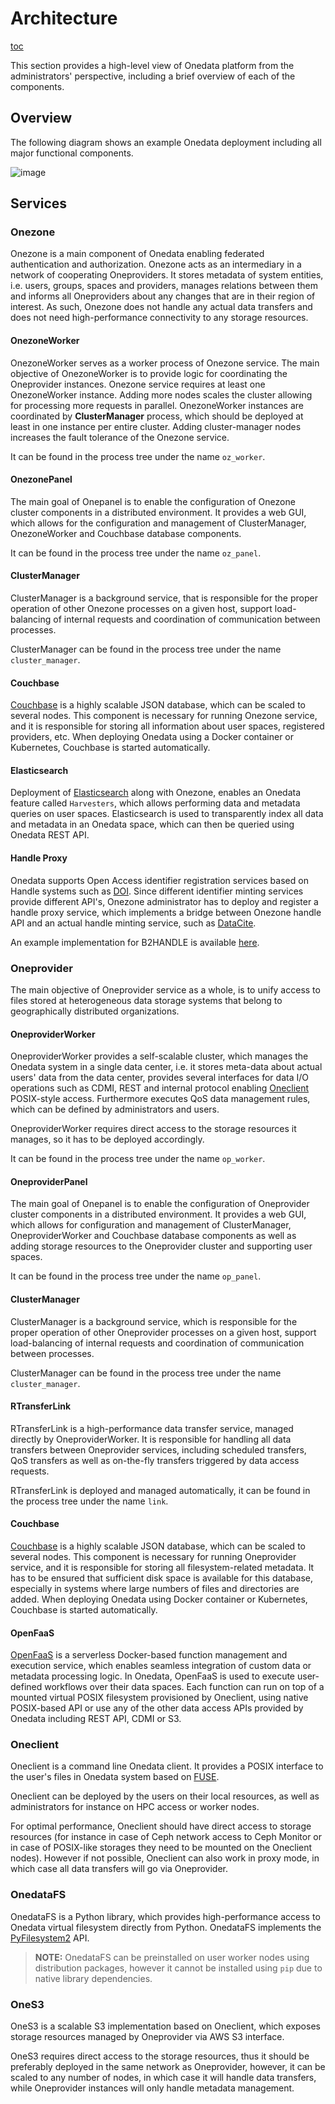 # Architecture

[toc][1]

This section provides a high-level view of Onedata platform from the administrators'
perspective, including a brief overview of each of the components.

## Overview

The following diagram shows an example Onedata deployment including all major
functional components.

![image][architecture]

## Services

### Onezone

Onezone is a main component of Onedata enabling federated authentication and
authorization.
Onezone acts as an intermediary in a network of cooperating Oneproviders. It
stores metadata of system entities, i.e. users, groups, spaces and providers,
manages relations between them and informs all Oneproviders about any changes
that are in their region of interest.
As such, Onezone does not handle any actual data transfers and does not need
high-performance connectivity to any storage resources.

#### OnezoneWorker

OnezoneWorker serves as a worker process of Onezone service. The main
objective of OnezoneWorker is to provide logic for coordinating the Oneprovider
instances. Onezone service requires at least one OnezoneWorker instance. Adding
more nodes scales the cluster allowing for processing more requests in
parallel. OnezoneWorker instances are coordinated by **ClusterManager**
process, which should be deployed at least in one instance per entire cluster.
Adding cluster-manager nodes increases the fault tolerance of the Onezone
service.

It can be found in the process tree under the name `oz_worker`.

#### OnezonePanel

The main goal of Onepanel is to enable the configuration of Onezone cluster
components in a distributed environment. It provides a web GUI, which allows
for the configuration and management of ClusterManager, OnezoneWorker and
Couchbase database components.

It can be found in the process tree under the name `oz_panel`.

#### ClusterManager

ClusterManager is a background service, that is responsible for the proper
operation of other Onezone processes on a given host, support load-balancing of
internal requests and coordination of communication between processes.

ClusterManager can be found in the process tree under the name `cluster_manager`.

#### Couchbase

[Couchbase][] is a highly scalable JSON database,
which can be scaled to several nodes. This component is necessary for running
Onezone service, and it is responsible for storing all information about user
spaces, registered providers, etc. When deploying Onedata using a Docker
container or Kubernetes, Couchbase is started automatically.

#### Elasticsearch

Deployment of [Elasticsearch][] along with
Onezone, enables an Onedata feature called `Harvesters`, which allows performing
data and metadata queries on user spaces.
Elasticsearch is used to transparently index all data and metadata in an Onedata
space, which can then be queried using Onedata REST API.

#### Handle Proxy

Onedata supports Open Access identifier registration services based on Handle
systems such as [DOI][]. Since different identifier minting
services provide different API's, Onezone administrator has to deploy and
register a handle proxy service, which implements a bridge between Onezone handle
API and an actual handle minting service, such as [DataCite][].

An example implementation for B2HANDLE is available [here][hpsb2handle].

### Oneprovider

The main objective of Oneprovider service as a whole, is to unify access to
files stored at heterogeneous data storage systems that belong to
geographically distributed organizations.

#### OneproviderWorker

OneproviderWorker provides a self-scalable cluster, which manages the Onedata
system in a single data center, i.e. it stores meta-data about actual users'
data from the data center, provides several interfaces for data I/O operations
such as CDMI, REST and internal protocol enabling [Oneclient][0] POSIX-style access. Furthermore executes QoS data management rules, which can be defined by
administrators and users.

OneproviderWorker requires direct access to the storage resources it manages, so
it has to be deployed accordingly.

It can be found in the process tree under the name `op_worker`.

#### OneproviderPanel

The main goal of Onepanel is to enable the configuration of Oneprovider cluster
components in a distributed environment. It provides a web GUI, which allows
for configuration and management of ClusterManager, OneproviderWorker and Couchbase
database components as well as adding storage resources to the Oneprovider cluster
and supporting user spaces.

It can be found in the process tree under the name `op_panel`.

#### ClusterManager

ClusterManager is a background service, which is responsible for the proper
operation of other Oneprovider processes on a given host, support load-balancing of
internal requests and coordination of communication between processes.

ClusterManager can be found in the process tree under the name `cluster_manager`.

#### RTransferLink

RTransferLink is a high-performance data transfer service, managed directly by
OneproviderWorker. It is responsible for handling all data transfers between
Oneprovider services, including scheduled transfers, QoS transfers as well as
on-the-fly transfers triggered by data access requests.

RTransferLink is deployed and managed automatically, it can be found in the
process tree under the name `link`.

#### Couchbase

[Couchbase][] is a highly scalable JSON database,
which can be scaled to several nodes. This component is necessary for running
Oneprovider service, and it is responsible for storing all filesystem-related metadata.
It has to be ensured that sufficient disk space is available for this database,
especially in systems where large numbers of files and directories are added.
When deploying Onedata using Docker container or Kubernetes, Couchbase is
started automatically.

#### OpenFaaS

[OpenFaaS][] is a serverless Docker-based function
management and execution service, which enables seamless integration of custom
data or metadata processing logic. In Onedata, OpenFaaS is used to execute
user-defined workflows over their data spaces. Each function can run on top of a
mounted virtual POSIX filesystem provisioned by Oneclient, using native
POSIX-based API or use any of the other data access APIs provided by Onedata
including REST API, CDMI or S3.

### Oneclient

Oneclient is a command line Onedata client. It provides a POSIX interface to
the user's files in Onedata system based on [FUSE][].

Oneclient can be deployed by the users on their local resources, as well as
administrators for instance on HPC access or worker nodes.

For optimal performance, Oneclient should have direct access to storage
resources (for instance in case of Ceph network access to Ceph Monitor or in
case of POSIX-like storages they need to be mounted on the Oneclient nodes).
However if not possible, Oneclient can also work in proxy mode, in which case
all data transfers will go via Oneprovider.

### OnedataFS

OnedataFS is a Python library, which provides high-performance access to
Onedata virtual filesystem directly from Python. OnedataFS implements the
[PyFilesystem2][] API.

> **NOTE:** OnedataFS can be preinstalled on user worker nodes using distribution
> packages, however it cannot be installed using `pip` due to native library
> dependencies.

### OneS3

OneS3 is a scalable S3 implementation based on Oneclient, which exposes storage
resources managed by Oneprovider via AWS S3 interface.

OneS3 requires direct access to the storage resources, thus it should be preferably
deployed in the same network as Oneprovider, however, it can be scaled to any number
of nodes, in which case it will handle data transfers, while Oneprovider instances
will only handle metadata management.

<!-- references -->

[1]: <>

[0]: #oneclient

[architecture]: ../../images/admin-guide/architecture/onedata-architecture-overview.png

[Couchbase]: https://www.couchbase.com

[Elasticsearch]: https://www.elastic.co/elasticsearch/

[DOI]: https://www.doi.org/

[DataCite]: https://doi.datacite.org/

[hpsb2handle]: https://github.com/onedata/hps-b2handle

[OpenFaaS]: https://www.openfaas.com/

[FUSE]: https://github.com/libfuse/libfuse

[PyFilesystem2]: https://github.com/PyFilesystem/pyfilesystem2

